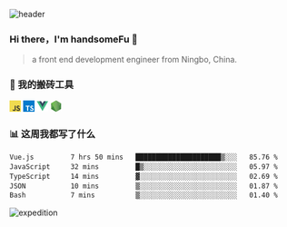 ![header](https://raw.githubusercontent.com/fzq1998/fzq1998/master/header.png)

### Hi there，I'm handsomeFu 👋

> a front end development engineer from Ningbo, China.

### 🔧 我的搬砖工具
<code><img height="20" src="https://raw.githubusercontent.com/github/explore/80688e429a7d4ef2fca1e82350fe8e3517d3494d/topics/javascript/javascript.png" alt="javascript"></code>
<code><img height="20" src="https://raw.githubusercontent.com/github/explore/80688e429a7d4ef2fca1e82350fe8e3517d3494d/topics/typescript/typescript.png" alt="typescript"></code>
<code><img height="20" src="https://raw.githubusercontent.com/github/explore/80688e429a7d4ef2fca1e82350fe8e3517d3494d/topics/vue/vue.png" alt="vue"></code>
<code><img height="20" src="https://raw.githubusercontent.com/github/explore/80688e429a7d4ef2fca1e82350fe8e3517d3494d/topics/nodejs/nodejs.png" alt="nodejs"></code>



### 📊 这周我都写了什么
<!--START_SECTION:waka-->

```txt
Vue.js         7 hrs 50 mins   █████████████████████▒░░░   85.76 %
JavaScript     32 mins         █▒░░░░░░░░░░░░░░░░░░░░░░░   05.97 %
TypeScript     14 mins         ▓░░░░░░░░░░░░░░░░░░░░░░░░   02.69 %
JSON           10 mins         ▒░░░░░░░░░░░░░░░░░░░░░░░░   01.87 %
Bash           7 mins          ▒░░░░░░░░░░░░░░░░░░░░░░░░   01.40 %
```

<!--END_SECTION:waka-->


![expedition](https://raw.githubusercontent.com/fzq1998/fzq1998/master/expedition.gif)

